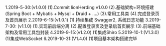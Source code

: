 1.2019-5-30:(v1.0.0) 
    (1).Commit lionHerding v1.0.0 
    (2).基础架构+环境搭建(Spring Boot + Mybatis + Mysql + Druid + ....)
    (3).常用工具类
    (4).完成登录页及首页展示
2.2019-6-15:(v1.0.1) 
    (1).持续集成 Swagger2, 系统日志功能
3.2019-7-30: (v1.1.0)
    (1).实现前后端分离
    (2).配置登录页及登录后首页展示
    (3).前端基础架构及常用工具包封装
4.2019-9-15:(v1.2.0)
    (1)集成Shiro
5.2019-10-1:(V1.3.0)
    (1)集成WebSocket
6.2019-10-31:(V1.4.0)
    (1)项目基本架构搭建完毕
